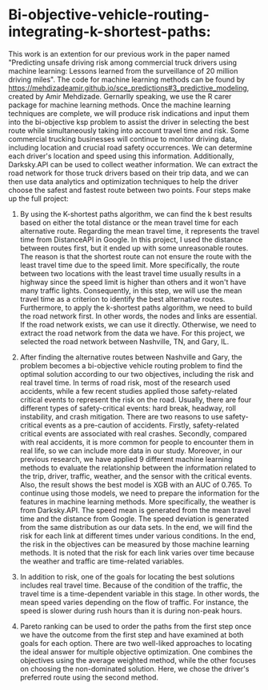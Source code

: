 # Bi-objective-vehicle-routing-integrating-k-shortest-paths:
This work is an extention for our previous work in the paper named "Predicting unsafe driving risk among commercial truck drivers using machine learning: Lessons learned from the surveillance of 20 million driving miles". The code for machine learning methods can be found by https://mehdizadeamir.github.io/sce_predictions#3_predictive_modeling, created by Amir Mehdizade. Gernarlly speaking, we use the R carer package for machine learning methods. Once the machine learning techniques are complete, we will produce risk indications and input them into the bi-objective ksp problem to assist the driver in selecting the best route while simultaneously taking into account travel time and risk.
Some commercial trucking businesses will continue to monitor driving data, including location and crucial road safety occurrences. We can determine each driver's location and speed using this information. Additionally, Darksky.API can be used to collect weather information. We can extract the road network for those truck drivers based on their trip data, and we can then use data analytics and optimization techniques to help the driver choose the safest and fastest route between two points. Four steps make up the full project:

1. By using the K-shortest paths algorithm, we can find the k best results based on either the total distance or the mean travel time for each alternative route. Regarding the mean travel time, it represents the travel time from DistanceAPI in Google. In this project, I used the distance between routes first, but it ended up with some unreasonable routes. The reason is that the shortest route can not ensure the route with the least travel time due to the speed limit. More specifically, the route between two locations with the least travel time usually results in a highway since the speed limit is higher than others and it won't have many traffic lights. Consequently, in this step, we will use the mean travel time as a criterion to identify the best alternative routes. 
Furthermore, to apply the k-shortest paths algorithm, we need to build the road network first. In other words, the nodes and links are essential. If the road network exists, we can use it directly. Otherwise, we need to extract the road network from the data we have. For this project, we selected the road network between Nashville, TN, and Gary, IL. 

2. After finding the alternative routes between Nashville and Gary, the problem becomes a bi-objective vehicle routing problem to find the optimal solution according to our two objectives, including the risk and real travel time. In terms of road risk, most of the research used accidents, while a few recent studies applied those safety-related critical events to represent the risk on the road. Usually, there are four different types of safety-critical events: hard break, headway, roll instability, and crash mitigation. There are two reasons to use safety-critical events as a pre-caution of accidents. Firstly, safety-related critical events are associated with real crashes. Secondly, compared with real accidents, it is more common for people to encounter them in real life, so we can include more data in our study. Moreover, in our previous research, we have applied 9 different machine learning methods to evaluate the relationship between the information related to the trip, driver, traffic, weather, and the sensor with the critical events. Also, the result shows the best model is XGB with an AUC of 0.765. To continue using those models, we need to prepare the information for the features in machine learning methods. More specifically, the weather is from Darksky.API. The speed mean is generated from the mean travel time and the distance from Google. The speed deviation is generated from the same distribution as our data sets. In the end, we will find the risk for each link at different times under various conditions. In the end, the risk in the objectives can be measured by those machine learning methods. It is noted that the risk for each link varies over time because the weather and traffic are time-related variables.

3.  In addition to risk, one of the goals for locating the best solutions includes real travel time. Because of the condition of the traffic, the travel time is a time-dependent variable in this stage. In other words, the mean speed varies depending on the flow of traffic. For instance, the speed is slower during rush hours than it is during non-peak hours.

4. Pareto ranking can be used to order the paths from the first step once we have the outcome from the first step and have examined at both goals for each option. There are two well-liked approaches to locating the ideal answer for multiple objective optimization. One combines the objectives using the average weighted method, while the other focuses on choosing the non-dominated solution. Here, we chose the driver's preferred route using the second method.
